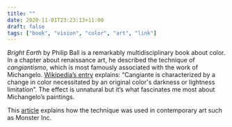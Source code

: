 ```yaml
---
title: ""
date: 2020-11-01T23:23:13+11:00
draft: false
tags: ["book", "vision", "color", "art", "link"]
---
```

_Bright Earth_ by Philip Ball is a remarkably multidisciplinary book about color. In a chapter about renaissance art, he described the technique of _cangiantismo_, which is most famously associated with the work of Michangelo. [Wikipedia’s entry](https://en.wikipedia.org/wiki/Cangiante?wprov=sfti1) explains: “Cangiante is characterized by a change in color necessitated by an original color's darkness or lightness limitation”. The effect is unnatural but it’s what fascinates me most about Michangelo’s paintings. 

This [article](https://www.glennis.net/post/michelangelo-cangiantismo) explains how the technique was used in contemporary art such as Monster Inc.
